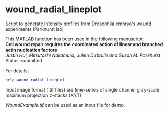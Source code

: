 # wound_radial_lineplot
Script to generate intensity profiles from Drosophila embryo's wound experiments (Parkhurst lab)

This MATLAB function has been used in the following manuscript:  
**Cell wound repair requires the coordinated action of linear and branched actin nucleation factors**  
*Justin Hui, Mitsutoshi Nakamura, Julien Dubrulle and Susan M. Parkhurst*  
Status: submitted  

For details:  
```MATLAB
help wound_radial_lineplot
``` 

Input image format (.tif files) are time-series of single channel gray-scale maximum projection z-stacks (XYT)  

*WoundExample.tif* can be used as an input file for demo.
